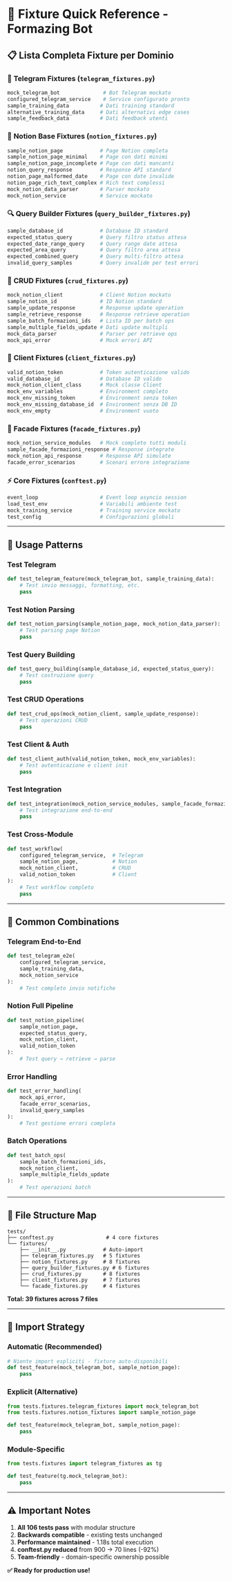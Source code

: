 # 🔧 Fixture Quick Reference - Formazing Bot

## 📋 Lista Completa Fixture per Dominio

### 🤖 **Telegram Fixtures** (`telegram_fixtures.py`)
```python
mock_telegram_bot              # Bot Telegram mockato
configured_telegram_service    # Service configurato pronto
sample_training_data          # Dati training standard  
alternative_training_data     # Dati alternativi edge cases
sample_feedback_data          # Dati feedback utenti
```

### 📄 **Notion Base Fixtures** (`notion_fixtures.py`)  
```python
sample_notion_page            # Page Notion completa
sample_notion_page_minimal    # Page con dati minimi
sample_notion_page_incomplete # Page con dati mancanti
notion_query_response         # Response API standard
notion_page_malformed_date    # Page con date invalide
notion_page_rich_text_complex # Rich text complessi
mock_notion_data_parser       # Parser mockato
mock_notion_service           # Service mockato
```

### 🔍 **Query Builder Fixtures** (`query_builder_fixtures.py`)
```python
sample_database_id            # Database ID standard
expected_status_query         # Query filtro status attesa
expected_date_range_query     # Query range date attesa
expected_area_query           # Query filtro area attesa  
expected_combined_query       # Query multi-filtro attesa
invalid_query_samples         # Query invalide per test errori
```

### 💾 **CRUD Fixtures** (`crud_fixtures.py`)
```python
mock_notion_client            # Client Notion mockato
sample_notion_id              # ID Notion standard
sample_update_response        # Response update operation
sample_retrieve_response      # Response retrieve operation
sample_batch_formazioni_ids   # Lista ID per batch ops
sample_multiple_fields_update # Dati update multipli
mock_data_parser              # Parser per retrieve ops
mock_api_error                # Mock errori API
```

### 🔑 **Client Fixtures** (`client_fixtures.py`)
```python
valid_notion_token            # Token autenticazione valido
valid_database_id             # Database ID valido
mock_notion_client_class      # Mock classe Client
mock_env_variables            # Environment completo
mock_env_missing_token        # Environment senza token
mock_env_missing_database_id  # Environment senza DB ID  
mock_env_empty                # Environment vuoto
```

### 🏢 **Facade Fixtures** (`facade_fixtures.py`)
```python
mock_notion_service_modules   # Mock completo tutti moduli
sample_facade_formazioni_response # Response integrate
mock_notion_api_response      # Response API simulate
facade_error_scenarios        # Scenari errore integrazione
```

### ⚡ **Core Fixtures** (`conftest.py`)
```python
event_loop                    # Event loop asyncio session
load_test_env                 # Variabili ambiente test
mock_training_service         # Training service mockato
test_config                   # Configurazioni globali
```

---

## 🚀 **Usage Patterns**

### Test Telegram
```python
def test_telegram_feature(mock_telegram_bot, sample_training_data):
    # Test invio messaggi, formatting, etc.
    pass
```

### Test Notion Parsing  
```python
def test_notion_parsing(sample_notion_page, mock_notion_data_parser):
    # Test parsing page Notion
    pass
```

### Test Query Building
```python  
def test_query_building(sample_database_id, expected_status_query):
    # Test costruzione query
    pass
```

### Test CRUD Operations
```python
def test_crud_ops(mock_notion_client, sample_update_response):
    # Test operazioni CRUD
    pass
```

### Test Client & Auth
```python
def test_client_auth(valid_notion_token, mock_env_variables):
    # Test autenticazione e client init
    pass
```

### Test Integration
```python
def test_integration(mock_notion_service_modules, sample_facade_formazioni_response):
    # Test integrazione end-to-end
    pass
```

### Test Cross-Module
```python
def test_workflow(
    configured_telegram_service,  # Telegram
    sample_notion_page,           # Notion
    mock_notion_client,           # CRUD
    valid_notion_token            # Client
):
    # Test workflow completo
    pass
```

---

## 🎯 **Common Combinations**

### **Telegram End-to-End**
```python
def test_telegram_e2e(
    configured_telegram_service,
    sample_training_data,
    mock_notion_service
):
    # Test completo invio notifiche
```

### **Notion Full Pipeline** 
```python
def test_notion_pipeline(
    sample_notion_page,
    expected_status_query,
    mock_notion_client,
    valid_notion_token
):
    # Test query → retrieve → parse
```

### **Error Handling**
```python
def test_error_handling(
    mock_api_error,
    facade_error_scenarios,
    invalid_query_samples
):
    # Test gestione errori completa
```

### **Batch Operations**
```python
def test_batch_ops(
    sample_batch_formazioni_ids,
    mock_notion_client,
    sample_multiple_fields_update
):
    # Test operazioni batch
```

---

## 📁 **File Structure Map**

```
tests/
├── conftest.py                 # 4 core fixtures
└── fixtures/
    ├── __init__.py            # Auto-import
    ├── telegram_fixtures.py   # 5 fixtures
    ├── notion_fixtures.py     # 8 fixtures  
    ├── query_builder_fixtures.py # 6 fixtures
    ├── crud_fixtures.py       # 8 fixtures
    ├── client_fixtures.py     # 7 fixtures
    └── facade_fixtures.py     # 4 fixtures
```

**Total: 39 fixtures across 7 files**

---

## 🔄 **Import Strategy**

### Automatic (Recommended)
```python
# Niente import espliciti - fixture auto-disponibili
def test_feature(mock_telegram_bot, sample_notion_page):
    pass
```

### Explicit (Alternative)
```python  
from tests.fixtures.telegram_fixtures import mock_telegram_bot
from tests.fixtures.notion_fixtures import sample_notion_page

def test_feature(mock_telegram_bot, sample_notion_page):
    pass
```

### Module-Specific
```python
from tests.fixtures import telegram_fixtures as tg

def test_feature(tg.mock_telegram_bot):
    pass
```

---

## ⚠️ **Important Notes**

1. **All 106 tests pass** with modular structure
2. **Backwards compatible** - existing tests unchanged  
3. **Performance maintained** - 1.18s total execution
4. **conftest.py reduced** from 900 → 70 lines (-92%)
5. **Team-friendly** - domain-specific ownership possible

**✅ Ready for production use!**